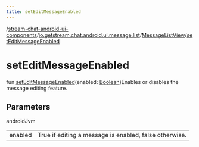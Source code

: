 ```yaml
---
title: setEditMessageEnabled
---
```

/[stream-chat-android-ui-components](../../index.md)/[io.getstream.chat.android.ui.message.list](../index.md)/[MessageListView](index.md)/[setEditMessageEnabled](setEditMessageEnabled.md)  
  
  
  
# setEditMessageEnabled  
fun [setEditMessageEnabled](setEditMessageEnabled.md)(enabled: [Boolean](https://kotlinlang.org/api/latest/jvm/stdlib/kotlin/-boolean/index.html))Enables or disables the message editing feature.  
  
## Parameters  
  
androidJvm  
  
| | |
|---|---|
| <a name="io.getstream.chat.android.ui.message.list/MessageListView/setEditMessageEnabled/#kotlin.Boolean/PointingToDeclaration/"></a>enabled| <a name="io.getstream.chat.android.ui.message.list/MessageListView/setEditMessageEnabled/#kotlin.Boolean/PointingToDeclaration/"></a>True if editing a message is enabled, false otherwise.|
  

